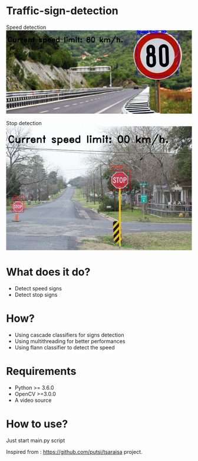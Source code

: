 # Traffic-sign-detection

Speed detection
![alt text](https://github.com/AghilesAzzoug/Traffic-sign-detection/blob/master/speed_detect.png)

Stop detection
![alt text](https://github.com/AghilesAzzoug/Traffic-sign-detection/blob/master/stop_detect.png)

# What does it do?
* Detect speed signs
* Detect stop signs

# How?
* Using cascade classifiers for signs detection
* Using multithreading for better performances
* Using flann classifier to detect the speed

# Requirements
* Python >= 3.6.0
* OpenCV >=3.0.0
* A video source

# How to use?
Just start main.py script

Inspired from : https://github.com/putsi/tsaraisa project.

